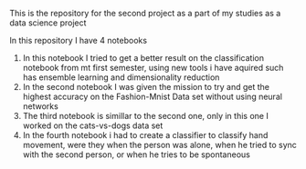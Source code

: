 This is the repository for the second project as a part of my studies as a data science project

In this repository I have 4 notebooks
1. In this notebook I tried to get a better result on the classification notebook from mt first semester, using new tools i have aquired such has ensemble learning and dimensionality reduction
2. In the second notebook I was given the mission to try and get the highest accuracy on the Fashion-Mnist Data set without using neural networks
3. The third notebook is simillar to the second one, only in this one I worked on the cats-vs-dogs data set
4. In the fourth notebook i had to create a classifier to classify hand movement, were they when the person was alone, when he tried to sync with the second person, or when he tries to be spontaneous
